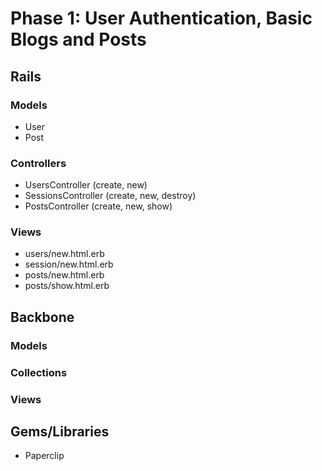 # Phase 1: User Authentication, Basic Blogs and Posts

## Rails
### Models
* User
* Post

### Controllers
* UsersController (create, new)
* SessionsController (create, new, destroy)
* PostsController (create, new, show)

### Views
* users/new.html.erb
* session/new.html.erb
* posts/new.html.erb
* posts/show.html.erb

## Backbone
### Models

### Collections

### Views

## Gems/Libraries
* Paperclip
